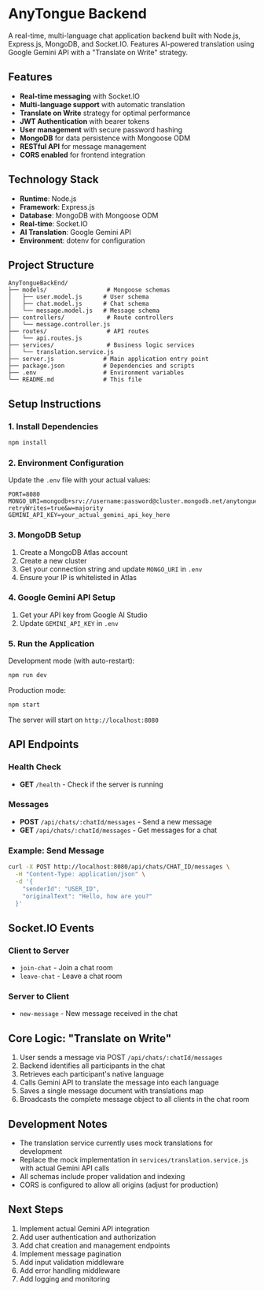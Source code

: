 # AnyTongue Backend

A real-time, multi-language chat application backend built with Node.js, Express.js, MongoDB, and Socket.IO. Features AI-powered translation using Google Gemini API with a "Translate on Write" strategy.

## Features

- **Real-time messaging** with Socket.IO
- **Multi-language support** with automatic translation
- **Translate on Write** strategy for optimal performance
- **JWT Authentication** with bearer tokens
- **User management** with secure password hashing
- **MongoDB** for data persistence with Mongoose ODM
- **RESTful API** for message management
- **CORS enabled** for frontend integration

## Technology Stack

- **Runtime**: Node.js
- **Framework**: Express.js
- **Database**: MongoDB with Mongoose ODM
- **Real-time**: Socket.IO
- **AI Translation**: Google Gemini API
- **Environment**: dotenv for configuration

## Project Structure

```
AnyTongueBackEnd/
├── models/                 # Mongoose schemas
│   ├── user.model.js      # User schema
│   ├── chat.model.js      # Chat schema
│   └── message.model.js   # Message schema
├── controllers/            # Route controllers
│   └── message.controller.js
├── routes/                 # API routes
│   └── api.routes.js
├── services/               # Business logic services
│   └── translation.service.js
├── server.js              # Main application entry point
├── package.json           # Dependencies and scripts
├── .env                   # Environment variables
└── README.md              # This file
```

## Setup Instructions

### 1. Install Dependencies

```bash
npm install
```

### 2. Environment Configuration

Update the `.env` file with your actual values:

```env
PORT=8080
MONGO_URI=mongodb+srv://username:password@cluster.mongodb.net/anytongue?retryWrites=true&w=majority
GEMINI_API_KEY=your_actual_gemini_api_key_here
```

### 3. MongoDB Setup

1. Create a MongoDB Atlas account
2. Create a new cluster
3. Get your connection string and update `MONGO_URI` in `.env`
4. Ensure your IP is whitelisted in Atlas

### 4. Google Gemini API Setup

1. Get your API key from Google AI Studio
2. Update `GEMINI_API_KEY` in `.env`

### 5. Run the Application

Development mode (with auto-restart):
```bash
npm run dev
```

Production mode:
```bash
npm start
```

The server will start on `http://localhost:8080`

## API Endpoints

### Health Check
- **GET** `/health` - Check if the server is running

### Messages
- **POST** `/api/chats/:chatId/messages` - Send a new message
- **GET** `/api/chats/:chatId/messages` - Get messages for a chat

### Example: Send Message

```bash
curl -X POST http://localhost:8080/api/chats/CHAT_ID/messages \
  -H "Content-Type: application/json" \
  -d '{
    "senderId": "USER_ID",
    "originalText": "Hello, how are you?"
  }'
```

## Socket.IO Events

### Client to Server
- `join-chat` - Join a chat room
- `leave-chat` - Leave a chat room

### Server to Client
- `new-message` - New message received in the chat

## Core Logic: "Translate on Write"

1. User sends a message via POST `/api/chats/:chatId/messages`
2. Backend identifies all participants in the chat
3. Retrieves each participant's native language
4. Calls Gemini API to translate the message into each language
5. Saves a single message document with translations map
6. Broadcasts the complete message object to all clients in the chat room

## Development Notes

- The translation service currently uses mock translations for development
- Replace the mock implementation in `services/translation.service.js` with actual Gemini API calls
- All schemas include proper validation and indexing
- CORS is configured to allow all origins (adjust for production)

## Next Steps

1. Implement actual Gemini API integration
2. Add user authentication and authorization
3. Add chat creation and management endpoints
4. Implement message pagination
5. Add input validation middleware
6. Add error handling middleware
7. Add logging and monitoring